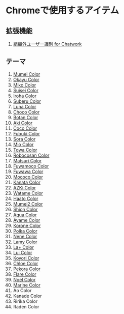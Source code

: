 # Chromeで使用するアイテム

## 拡張機能

1. [組織外ユーザー識別 for Chatwork](https://chromewebstore.google.com/detail/%E7%B5%84%E7%B9%94%E5%A4%96%E3%83%A6%E3%83%BC%E3%82%B6%E3%83%BC%E8%AD%98%E5%88%A5-for-chatwork/dgcfchadgpckjfnogicfhlfgapdgbjld)


## テーマ
<!-- [table](./THEMES.md) -->

1. [Mumei Color](https://chromewebstore.google.com/detail/mumei-color/cfhokhjmlioogaplcckcggjjnkpofean)
2. [Okayu Color](https://chromewebstore.google.com/detail/okayu-color/mhgmaadiblmfhailfblknmokjlgfiobc)
3. [Miko Color](https://chromewebstore.google.com/detail/miko-color/fbadkfcpcbehkmciifbelajfjfnjjmpg)
4. [Suisei Color](https://chromewebstore.google.com/detail/suisei-color/okhhgclehpcdiaboejnmlbnemmhidgnf)
5. [Iroha Color](https://chromewebstore.google.com/detail/iroha-color/dpbppcihcplhdglljjppiojcehihkepk)
6. [Suberu Color](https://chromewebstore.google.com/detail/subaru-color/aakonpejlpclbkfaipadnpinghifgbaj)
7. [Luna Color](https://chromewebstore.google.com/detail/luna-color/lpljpimdpamckmdpjafmhiifphhhhnin)
8. [Choco Color](https://chromewebstore.google.com/detail/choco-color/jlmfjdaiabgfccokicmbcpaplndbibok)
9. [Botan Color](https://chromewebstore.google.com/detail/botan-color/dokjkockkgljfibjfgkendhlmobknebh)
10. [Aki Color](https://chromewebstore.google.com/detail/aki-color/plnpimhnpambijlmblfbanaamdpchfhh)
11. [Coco Color](https://chromewebstore.google.com/detail/coco-color/ebjkiijhfkiefljbhgclgfboghpojfco)
12. [Fubuki Color](https://chromewebstore.google.com/detail/fubuki-color/kpajdkajohdhhemnknlahnhcekbpopac)
13. [Sora Color](https://chromewebstore.google.com/detail/sora-color/igdphjbabjpecnkplajjdhbapmmohlhe)
14. [Mio Color](https://chromewebstore.google.com/detail/mio-color/dlhciapbapkjikpomogljonlapkpmegk)
15. [Towa Color](https://chromewebstore.google.com/detail/towa-color/ljhmopakhlcnglchikmbfgideglaafib)
16. [Robocosan Color](https://chromewebstore.google.com/detail/robocosan-color/eaadcfimflfdlnijcjelohkcejolaabd)
17. [Matsuri Color](https://chromewebstore.google.com/detail/matsuri-color/ecimiohalieedndgiklicngoibehfhkj)
18. [Fuwamoco Color](https://chromewebstore.google.com/detail/fuwamoco-color/aamkjgblmkemlieacgkblmjlgegbiabh)
19. [Fuwawa Color](https://chromewebstore.google.com/detail/fuwawa-color/mgidncglbimjaagaphgpdokpepogbpnl)
20. [Mococo Color](https://chromewebstore.google.com/detail/mococo-color/jnhjngpkigmpkfpafkmhafjkccjhihld)
21. [Kanata Color](https://chromewebstore.google.com/detail/kanata-color/mikhmobcjpbjghpmicblkdknacpbigfl)
22. [AZKi Color](https://chromewebstore.google.com/detail/azki-color/daceepebebnbhgpdemhofalkjgibojag)
23. [Watame Color](https://chromewebstore.google.com/detail/watame-color/lpbbjfpdgijjamfiikhcdgchmjjihebo)
24. [Haato Color](https://chromewebstore.google.com/detail/haato-color/bkijbmkinmejieaajkjcgloipfbegbok)
25. [Mumei2 Color](https://chromewebstore.google.com/detail/mumei2-color/ljbcoiojpdhkjcmmdojjppghlcdpnnkp)
26. [Shion Color](https://chromewebstore.google.com/detail/shion-color/dibpbbcahmechpcccjbjdjhgkoieeich)
27. [Aqua Color](https://chromewebstore.google.com/detail/aqua-color/noafonabioopmljnmcjmjakagodbmaen)
28. [Ayame Color](https://chromewebstore.google.com/detail/ayame-color/lpijdkfhphgbhgennhameknefaemneci)
29. [Korone Color](https://chromewebstore.google.com/detail/korone-color/kggienpedjkbamiodhepbokfnfdmfdge)
30. [Polka Color](https://chromewebstore.google.com/detail/polka-color/cpelpdaknogakccfajpamfbmmmmdagjl)
31. [Nene Color](https://chromewebstore.google.com/detail/nene-color/kmdfndjkkeocglpcalbliimefealhkoc)
32. [Lamy Color](https://chromewebstore.google.com/detail/lamy-color/gcmahigelemlkdnlplakoelolhchnobf)
33. [La+ Color](https://chromewebstore.google.com/detail/la+-color/aafcjneljilpdnlpaimadlpffceafccd)
34. [Lui Color](https://chromewebstore.google.com/detail/lui-color/bpofijhnbbedlmnploppnejamohebgcj)
35. [Koyori Color](https://chromewebstore.google.com/detail/koyori-color/falgcailhpheljbmigfoimkejefdkoff)
36. [Chloe Color](https://chromewebstore.google.com/detail/chloe-color/gehipbjbaincfbcendfenpheniapegac)
37. [Pekora Color](https://chromewebstore.google.com/detail/pekora-color/ldamefekbipnoiinjinigocbagacebld)
38. [Flare Color](https://chromewebstore.google.com/detail/flare-color/ableiiknmcjbhcbgeobgkdgnblpgilin)
39. [Noel Color](https://chromewebstore.google.com/detail/noel-color/hiigncmhhhpclgcnknpcidmclofapdbo)
40. [Marine Color](https://chromewebstore.google.com/detail/marine-color/hnhggifdkkoebnadokljhbnhlhkgghcb)
41. Ao Color
42. Kanade Color
43. Ririka Color
44. Raden Color
